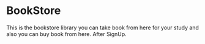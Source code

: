 # BookStore
This is the bookstore library you can take book from here for your study and also you can buy book from here.
After SignUp.
